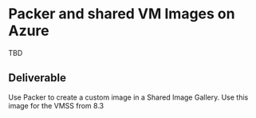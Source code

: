 # Packer and shared VM Images on Azure

TBD

## Deliverable

Use Packer to create a custom image in a Shared Image Gallery. Use this image for the VMSS from 8.3
